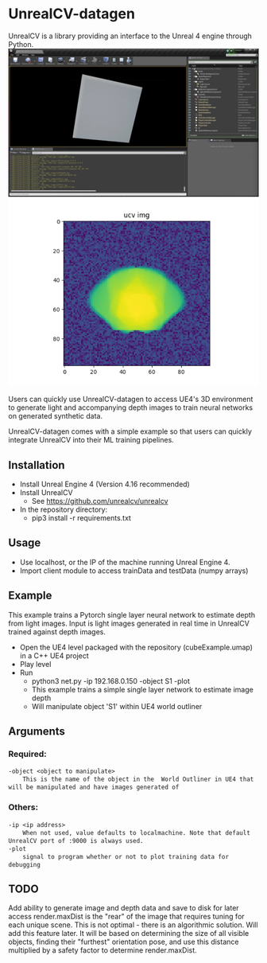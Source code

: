 # UnrealCV-datagen
UnrealCV is a library providing an interface to the Unreal 4 engine through Python.
![Example Engine Image](/data/UCV1.png)
![Example Prediction Image](/data/UCV2.png)

Users can quickly use UnrealCV-datagen to access UE4's 3D environment to generate light and accompanying depth images to train neural networks on generated synthetic data.

UnrealCV-datagen comes with a simple example so that users can quickly integrate UnrealCV into their ML training pipelines.

## Installation
- Install Unreal Engine 4 (Version 4.16 recommended)
- Install UnrealCV
	- See https://github.com/unrealcv/unrealcv
- In the repository directory:
	- pip3 install -r requirements.txt

## Usage
- Use localhost, or the IP of the machine running Unreal Engine 4.
- Import client module to access trainData and testData (numpy arrays)
	

## Example
This example trains a Pytorch single layer neural network to estimate depth from light images.
Input is light images generated in real time in UnrealCV trained against depth images.

- Open the UE4 level packaged with the repository (cubeExample.umap) in a C++ UE4 project
- Play level
- Run
	- python3 net.py -ip 192.168.0.150 -object S1 -plot
	- This example trains a simple single layer network to estimate image depth
	- Will manipulate object 'S1' within UE4 world outliner

## Arguments

### Required:
	-object <object to manipulate>
		This is the name of the object in the  World Outliner in UE4 that will be manipulated and have images generated of

### Others:
	-ip <ip address>
		When not used, value defaults to localmachine. Note that default UnrealCV port of :9000 is always used.
	-plot
		signal to program whether or not to plot training data for debugging

## TODO
Add ability to generate image and depth data and save to disk for later access
render.maxDist is the "rear" of the image that requires tuning for each unique scene. This is not optimal - there is an algorithmic solution. Will add this feature later. It will be based on determining the size of all visible objects, finding their "furthest" orientation pose, and use this distance multiplied by a safety factor to determine render.maxDist.


